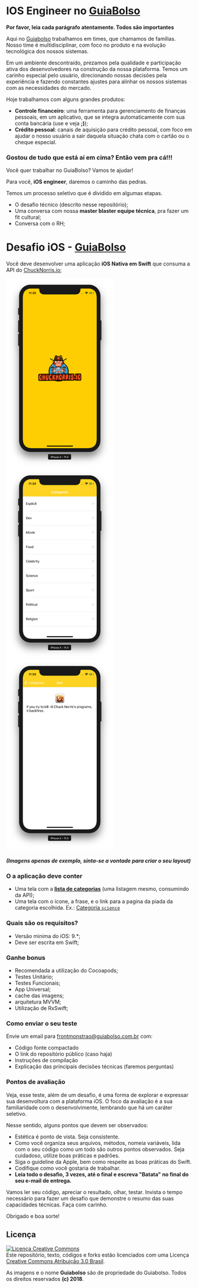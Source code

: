 # IOS Engineer no [GuiaBolso](https://www.guiabolso.com.br)

**Por favor, leia cada parágrafo atentamente. Todos são importantes**

Aqui no [Guiabolso](https://www.guiabolso.com.br) trabalhamos em times, que chamamos de famílias. Nosso time é multidisciplinar, com foco no produto e na evolução tecnológica dos nossos sistemas. 

Em um ambiente descontraído, prezamos pela qualidade e participação ativa dos desenvolvedores na construção da nossa plataforma. Temos um carinho especial pelo usuário, direcionando nossas decisões pela experiência e fazendo constantes ajustes para alinhar os nossos sistemas com as necessidades do mercado.

Hoje trabalhamos com alguns grandes produtos:

- **Controle financeiro**: uma ferramenta para gerenciamento de finanças pessoais, em um aplicativo, que se integra automaticamente com sua conta bancária (use e veja **;)**);
- **Crédito pessoal**: canais de aquisição para crédito pessoal, com foco em ajudar o nosso usuário a sair daquela situação chata com o cartão ou o cheque especial.

### Gostou de tudo que está aí em cima? Então vem pra cá!!!

Você quer trabalhar no GuiaBolso? Vamos te ajudar!

Para você, **iOS engineer**, daremos o caminho das pedras.

Temos um processo seletivo que é dividido em algumas etapas. 

- O desafio técnico (descrito nesse repositório);
- Uma conversa com nossa **master blaster equipe técnica**, pra fazer um fit cultural;
- Conversa com o RH;

# Desafio iOS - [GuiaBolso](https://www.guiabolso.com.br)
Você deve desenvolver uma aplicação **iOS Nativa em Swift** que consuma a API do [ChuckNorris.io](https://api.chucknorris.io/);

<img src="/iOS/img/launch.png" width="290"><img src="/iOS/img/list_categories.png" width="290"><img src="/iOS/img/detail.png" width="290">

##### (Imagens apenas de exemplo, sinta-se a vontade para criar o seu layout)

### O a aplicação deve conter
- Uma tela com a [**lista de categorias**](https://api.chucknorris.io/jokes/categories) (uma listagem mesmo, consumindo da API);
- Uma tela com o icone, a frase, e o link para a pagina da piada da categoria escolhida. Ex.:  [Categoria `science`](https://api.chucknorris.io/jokes/random?category=science)

### Quais são os requisitos?
- Versão minima do iOS: 9.*;
- Deve ser escrita em Swift;

### Ganhe bonus
- Recomendada a utilização do Cocoapods;
- Testes Unitário;
- Testes Funcionais;
- App Universal;
- cache das imagens;
- arquitetura MVVM;
- Utilização de RxSwift;

### Como enviar o seu teste
Envie um email para [frontmonstrao@guiabolso.com.br](mailto:frontmonstrao@guiabolso.com.br) com:
- Código fonte compactado
- O link do repositório público (caso haja)
- Instruções de compilação
- Explicação das principais decisões técnicas (faremos perguntas)

### Pontos de avaliação

Veja, esse teste, além de um desafio, é uma forma de explorar e expressar sua desenvoltura com a plataforma iOS. O foco da avaliação é a sua familiaridade com o desenvolvimente, lembrando que há um caráter seletivo. 

Nesse sentido, alguns pontos que devem ser observados:

- Estética é ponto de vista. Seja consistente.
- Como você organiza seus arquivos, métodos, nomeia variáveis, lida com o seu código como um todo são outros pontos observados. Seja cuidadoso, utilize boas práticas e padrões.
- Siga o guideline da Apple, bem como respeite as boas práticas do Swift.
- Codifique como você gostaria de trabalhar.
- **Leia todo o desafio, 3 vezes, até o final e escreva "Batata" no final do seu e-mail de entrega.**

Vamos ler seu código, apreciar o resultado, olhar, testar. Invista o tempo necessário para fazer um desafio que demonstre o resumo das suas capacidades técnicas. Faça com carinho.

Obrigado e boa sorte!

## Licença

<a rel="license" href="http://creativecommons.org/licenses/by/3.0/br/"><img alt="Licença Creative Commons" style="border-width:0" src="https://i.creativecommons.org/l/by/3.0/br/88x31.png" /></a><br />Este repositório, texto, códigos e forks estão licenciados com uma Licença <a rel="license" href="http://creativecommons.org/licenses/by/3.0/br/">Creative Commons Atribuição 3.0 Brasil</a>.

As imagens e o nome **Guiabolso** são de propriedade do Guiabolso. Todos os direitos reservados **(c) 2018**.
